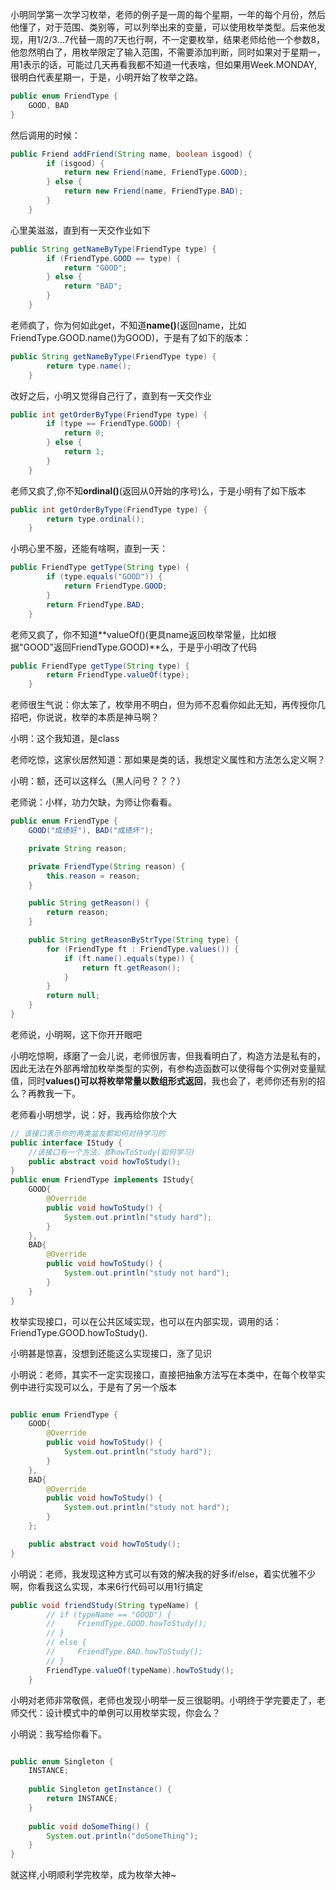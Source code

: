 小明同学第一次学习枚举，老师的例子是一周的每个星期，一年的每个月份，然后他懂了，对于范围、类别等，可以列举出来的变量，可以使用枚举类型。后来他发现，用1/2/3...7代替一周的7天也行啊，不一定要枚举，结果老师给他一个参数8，他忽然明白了，用枚举限定了输入范围，不需要添加判断，同时如果对于星期一，用1表示的话，可能过几天再看我都不知道一代表啥，但如果用Week.MONDAY,很明白代表星期一，于是，小明开始了枚举之路。
```java
public enum FriendType {
    GOOD, BAD
}
```
然后调用的时候：
```java
public Friend addFriend(String name, boolean isgood) {
        if (isgood) {
            return new Friend(name, FriendType.GOOD);
        } else {
            return new Friend(name, FriendType.BAD);
        }
    }
```
心里美滋滋，直到有一天交作业如下
```java
public String getNameByType(FriendType type) {
        if (FriendType.GOOD == type) {
            return "GOOD";
        } else {
            return "BAD";
        }
    }
```
老师疯了，你为何如此get，不知道**name()**(返回name，比如FriendType.GOOD.name()为GOOD)，于是有了如下的版本：
```java
public String getNameByType(FriendType type) {
        return type.name();
    }
```
改好之后，小明又觉得自己行了，直到有一天交作业
```java
public int getOrderByType(FriendType type) {
        if (type == FriendType.GOOD) {
            return 0;
        } else {
            return 1;
        }
    }
```
老师又疯了,你不知**ordinal()**(返回从0开始的序号)么，于是小明有了如下版本
```java
public int getOrderByType(FriendType type) {
        return type.ordinal();
    }
```
小明心里不服，还能有啥啊，直到一天：
```java
public FriendType getType(String type) {
        if (type.equals("GOOD")) {
            return FriendType.GOOD;
        }
        return FriendType.BAD;
    }
```
老师又疯了，你不知道**valueOf()(更具name返回枚举常量，比如根据"GOOD"返回FriendType.GOOD)**么，于是乎小明改了代码
```java
public FriendType getType(String type) {
        return FriendType.valueOf(type);
    }
```
老师很生气说：你太笨了，枚举用不明白，但为师不忍看你如此无知，再传授你几招吧，你说说，枚举的本质是神马啊？

小明：这个我知道，是class

老师吃惊，这家伙居然知道：那如果是类的话，我想定义属性和方法怎么定义啊？

小明：额，还可以这样么（黑人问号？？？）

老师说：小样，功力欠缺，为师让你看看。
```java
public enum FriendType {
    GOOD("成绩好"), BAD("成绩坏");

    private String reason;

    private FriendType(String reason) {
        this.reason = reason;
    }

    public String getReason() {
        return reason;
    }

    public String getReasonByStrType(String type) {
        for (FriendType ft : FriendType.values()) {
            if (ft.name().equals(type)) {
                return ft.getReason();
            }
        }
        return null;
    }
}
```
老师说，小明啊，这下你开开眼吧  

小明吃惊啊，琢磨了一会儿说，老师很厉害，但我看明白了，构造方法是私有的，因此无法在外部再增加枚举类型的实例，有参构造函数可以使得每个实例对变量赋值，同时**values()可以将枚举常量以数组形式返回**，我也会了，老师你还有别的招么？再教我一下。

老师看小明想学，说：好，我再给你放个大
```java
// 该接口表示你的两类盆友都如何对待学习的
public interface IStudy {
    //该接口有一个方法，即howToStudy(如何学习)
    public abstract void howToStudy();
}
public enum FriendType implements IStudy{
    GOOD{
        @Override
        public void howToStudy() {
            System.out.println("study hard");
        }
    },
    BAD{
        @Override
        public void howToStudy() {
            System.out.println("study not hard");
        }
    }
}
```
枚举实现接口，可以在公共区域实现，也可以在内部实现，调用的话：FriendType.GOOD.howToStudy().

小明甚是惊喜，没想到还能这么实现接口，涨了见识

小明说：老师，其实不一定实现接口，直接把抽象方法写在本类中，在每个枚举实例中进行实现可以么，于是有了另一个版本
```java

public enum FriendType {
    GOOD{
        @Override
        public void howToStudy() {
            System.out.println("study hard");
        }
    },
    BAD{
        @Override
        public void howToStudy() {
            System.out.println("study not hard");
        }
    };

    public abstract void howToStudy();
}

```

小明说：老师，我发现这种方式可以有效的解决我的好多if/else，着实优雅不少啊，你看我这么实现，本来6行代码可以用1行搞定
```java
public void friendStudy(String typeName) {
        // if (typeName == "GOOD") {
        //     FriendType.GOOD.howToStudy();
        // }
        // else {
        //     FriendType.BAD.howToStudy();
        // }
        FriendType.valueOf(typeName).howToStudy();
    }
```
小明对老师非常敬佩，老师也发现小明举一反三很聪明。小明终于学完要走了，老师交代：设计模式中的单例可以用枚举实现，你会么？

小明说：我写给你看下。
```java

public enum Singleton {
    INSTANCE;
    
    public Singleton getInstance() {
        return INSTANCE;
    }
    
    public void doSomeThing() {
        System.out.println("doSomeThing");
    }
}
```
就这样,小明顺利学完枚举，成为枚举大神~

